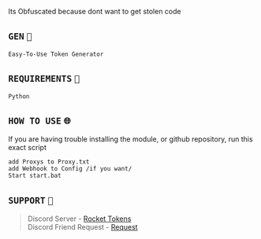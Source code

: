 Its Obfuscated because dont want to get stolen code

## `GEN` `🤡`
```
Easy-To-Use Token Generator
```
## `REQUIREMENTS` `📜`
```
Python 
```

## `HOW TO USE` `🌐`
If you are having trouble installing the module, or github repository, run this exact script
```
add Proxys to Proxy.txt
add Webhook to Config /if you want/
Start start.bat
```

## `SUPPORT` `👋`
> Discord Server - [Rocket Tokens](https://discord.gg/aJUf8TJ2Kp) <br>
> Discord Friend Request - [Request](https://discord.gg/nsdpXqVM)
